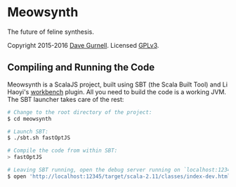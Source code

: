 # Meowsynth

The future of feline synthesis.

Copyright 2015-2016 [Dave Gurnell][davegurnell]. Licensed [GPLv3][license].

## Compiling and Running the Code

Meowsynth is a ScalaJS project, built using SBT (the Scala Built Tool) and Li Haoyi's [workbench] plugin.
All you need to build the code is a working JVM. The SBT launcher takes care of the rest:

~~~ bash
# Change to the root directory of the project:
$ cd meowsynth

# Launch SBT:
$ ./sbt.sh fastOptJS

# Compile the code from within SBT:
> fastOptJS

# Leaving SBT running, open the debug server running on `localhost:12345`:
$ open 'http://localhost:12345/target/scala-2.11/classes/index-dev.html'
~~~

[davegurnell]: http://davegurnell.com
[license]: http://www.apache.org/licenses/LICENSE-2.0.txt
[workbench]: https://github.com/lihaoyi/workbench
